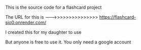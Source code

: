 This is the source code for a flashcard project

The URL for this is --->>>>>>>>>>>>>>>   https://flashcard-sio0.onrender.com/

I created this for my daughter to use

But anyone is free to use it. You only need a google account
